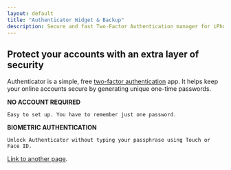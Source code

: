 ```yaml
---
layout: default
title: "Authenticator Widget & Backup"
description: Secure and fast Two-Factor Authentication manager for iPhone, iPad, iPod, Apple Watch and macOS.
---
```


<!-- here is body, header and footer is setted from layout: default -->

## Protect your accounts with an extra layer of security

Authenticator is a simple, free [two-factor authentication][two-factor-authentication] app. It helps keep your online accounts secure by generating unique one-time passwords.

**NO ACCOUNT REQUIRED**
```
Easy to set up. You have to remember just one password.
```

**BIOMETRIC AUTHENTICATION**
```
Unlock Authenticator without typing your passphrase using Touch or Face ID.
```


[two-factor-authentication]: https://en.wikipedia.org/wiki/Two-factor_authentication


[Link to another page](./another-page.html).